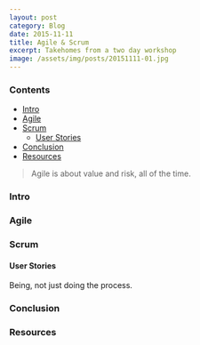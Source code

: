 ```yaml
---
layout: post
category: Blog
date: 2015-11-11
title: Agile & Scrum
excerpt: Takehomes from a two day workshop
image: /assets/img/posts/20151111-01.jpg
---
```


### Contents

- [Intro](#intro)
- [Agile](#agile)
- [Scrum](#scrum)
  - [User Stories](#user-stories)
- [Conclusion](#conclusion)
- [Resources](#resources)

> Agile is about value and risk, all of the time.

### Intro

### Agile

### Scrum

#### User Stories

Being, not just doing the process.

### Conclusion

### Resources
